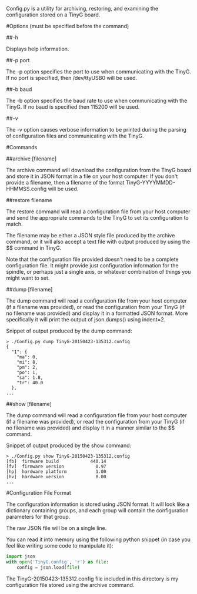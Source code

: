 Config.py is a utility for archiving, restoring, and examining the configuration
stored on a TinyG board.

#Options (must be specified before the command)

##-h

Displays help information.

##-p port

The -p option specifies the port to use when communicating with the TinyG. If
no port is specified, then /dev/ttyUSB0 will be used.

##-b baud

The -b option specifies the baud rate to use when communicating with the TinyG.
If no baud is specified then 115200 will be used.

##-v

The -v option causes verbose information to be printed during the parsing of
configuration files and communicating with the TinyG.

#Commands

##archive [filename]

The archive command will download the configuration from the TinyG board and
store it in JSON format in a file on your host computer. If you don't provide
a filename, then a filename of the format TinyG-YYYYMMDD-HHMMSS.config will be
used.

##restore filename

The restore command will read a configuration file from your host computer and
send the appropriate commands to the TinyG to set its configuration to match.

The filename may be either a JSON style file produced by the archive command,
or it will also accept a text file with output produced by using the $$ command
in TinyG.

Note that the configuration file provided doesn't need to be a complete
configuration file. It might provide just configuration information for the
spindle, or perhaps just a single axis, or whatever combination of things
you might want to set.

##dump [filename]

The dump command will read a configuration file from your host computer (if a
filename was provided), or read the configuration from your TinyG (if no
filename was provided) and display it in a formatted JSON format. More
specifically it will print the output of json.dumps() using indent=2.

Snippet of output produced by the dump command:
```
> ./Config.py dump TinyG-20150423-135312.config 
{
  "1": {
    "ma": 0, 
    "mi": 8, 
    "pm": 2, 
    "po": 1, 
    "sa": 1.8, 
    "tr": 40.0
  }, 
...
```

##show [filename]

The dump command will read a configuration file from your host computer (if a
filename was provided), or read the configuration from your TinyG (if no
filename was provided) and display it in a manner similar to the $$ command.

Snippet of output produced by the show command:
```
> ./Config.py show TinyG-20150423-135312.config 
[fb]  firmware build            440.14
[fv]  firmware version            0.97
[hp]  hardware platform           1.00
[hv]  hardware version            8.00
...
```

#Configuration File Format

The configuration information is stored using JSON format. It will look like
a dictionary containing groups, and each group will contain the configuration
parameters for that group.

The raw JSON file will be on a single line.

You can read it into memory using the following python snippet (in case you
feel like writing some code to manipulate it):
```python
import json
with open('TinyG.config', 'r') as file:
    config = json.load(file)
```

The TinyG-20150423-135312.config file included in this directory is my
configuration file stored using the archive command.
